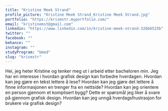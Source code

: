 ```yaml
---
title: "Kristine Meek Strand"
profile_picture: "Kristine Meek Strand_Kristine Meek Strand.jpg"
portfolio: "https://krismstr.myportfolio.com/"
email: "kristinemst@gmail.com"
linkedin: "https://www.linkedin.com/in/kristine-meek-strand-326b6525b"
twitter: ""
facebook: ""
behance: ""
instagram: ""
studyProgram: "bmed"
slug: "krismstr"
---
```


Hei, jeg heter Kristine og tenker meg ut i arbeid etter bacheloren min. Jeg har en interesse i hvordan grafisk design kan forbedre hverdagen. Hvordan kan jeg gjøre en tekst lettere å lese? Hvordan kan jeg gjøre det lettere å finne informasjonen en trenger fra en nettside? Hvordan kan jeg orientere en person gjennom et komplisert bygg? Dette er spørsmål jeg liker å svare på gjennom grafisk design. Hvordan kan jeg unngå hverdagsfrustrasjon for brukere via grafisk design?
